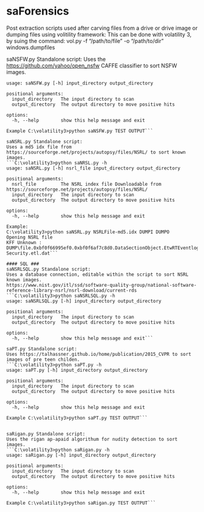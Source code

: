 # saForensics
Post extraction scripts used after carving files from a drive or drive image or dumping files using volitility framework:
This can be done with volatility 3, by suing the command:
vol.py -f “/path/to/file” -o “/path/to/dir” windows.dumpfiles

saNSFW.py Standalone script:
Uses the https://github.com/yahoo/open_nsfw CAFFE classifier to sort NSFW images.
```C:\volatility3>python saNSFW.py -h
usage: saNSFW.py [-h] input_directory output_directory

positional arguments:
  input_directory   The input directory to scan
  output_directory  The output directory to move positive hits

options:
  -h, --help        show this help message and exit

Example C:\volatility3>python saNSFW.py TEST OUTPUT```

saNSRL.py Standalone script:
Uses a md5 idx file from https://sourceforge.net/projects/autopsy/files/NSRL/ to sort known images.
```C:\volatility3>python saNRSL.py -h
usage: saNSRL.py [-h] nsrl_file input_directory output_directory

positional arguments:
  nsrl_file         The NSRL index file Downloadable from https://sourceforge.net/projects/autopsy/files/NSRL/
  input_directory   The input directory to scan
  output_directory  The output directory to move positive hits

options:
  -h, --help        show this help message and exit

Example:
C:\volatility3>python saNSRL.py NSRLFile-md5.idx DUMPI DUMPO
Opening NSRL file
KFF Unknown :  DUMP\file.0xbf0f66995ef0.0xbf0f6af7c8d0.DataSectionObject.EtwRTEventlog-Security.etl.dat```

#### SQL ###
saNSRLSQL.py Standalone script:
Uses a database connection, editable within the script to sort NSRL known images.
https://www.nist.gov/itl/ssd/software-quality-group/national-software-reference-library-nsrl/nsrl-download/current-rds
```C:\volatility3>python saNSRLSQL.py -h
usage: saNSRLSQL.py [-h] input_directory output_directory

positional arguments:
  input_directory   The input directory to scan
  output_directory  The output directory to move positive hits

options:
  -h, --help        show this help message and exit```

saPT.py Standalone script:
Uses https://talhassner.github.io/home/publication/2015_CVPR to sort images of pre teen childen.
```C:\volatility3>python saPT.py -h
usage: saPT.py [-h] input_directory output_directory

positional arguments:
  input_directory   The input directory to scan
  output_directory  The output directory to move positive hits

options:
  -h, --help        show this help message and exit

Example C:\volatility3>python saPT.py TEST OUTPUT```


saRigan.py Standalone script:
Uses the rigan ap-apaid algorithum for nudity detection to sort images.
```C:\volatility3>python saRigan.py -h
usage: saRigan.py [-h] input_directory output_directory

positional arguments:
  input_directory   The input directory to scan
  output_directory  The output directory to move positive hits

options:
  -h, --help        show this help message and exit

Example C:\volatility3>python saRigan.py TEST OUTPUT```
